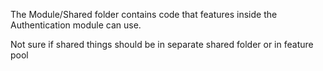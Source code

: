 The Module/Shared folder contains code that features inside the Authentication module can use.

Not sure if shared things should be in separate shared folder or in feature pool
